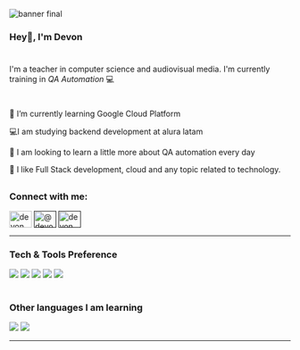 ![banner final](https://github.com/djosealvarez/djosealvarez/assets/37003948/71b62d8b-140d-424b-a71e-56f39d203576)

### Hey👋, I'm Devon
#

I'm a teacher in computer science and audiovisual media. I'm currently training in *QA Automation* 💻

#

 
 🌱 I’m currently learning  Google Cloud Platform
 
 💻I am studying backend development at alura latam
 
 
 
 🤔 I am looking to learn a little more about QA automation every day
 
 💬 I like Full Stack development, cloud and any topic related to technology.

 
##

<h3 align="left">Connect with me:</h3>
<p align="left">
<a href="www.linkedin.com/in/devon-jose-alvarez-osorio-3b51b5204" target="blank"><img align="center" src="https://raw.githubusercontent.com/rahuldkjain/github-profile-readme-generator/master/src/images/icons/Social/linked-in-alt.svg" alt="devon alvarez" height="30" width="40" /></a>
<a href="" target="blank"><img align="center" src="https://raw.githubusercontent.com/rahuldkjain/github-profile-readme-generator/master/src/images/icons/Social/twitter.svg" alt="@devonalvarez" height="30" width="40" /></a>
<a href="" target="blank"><img align="center" src="https://raw.githubusercontent.com/rahuldkjain/github-profile-readme-generator/master/src/images/icons/Social/instagram.svg" alt="devon_alvarez" height="30" width="40" /></a>
</p>

---


### Tech & Tools Preference


<img src = "https://img.shields.io/badge/-HTML5-E34F26?style=flat&logo=html5&logoColor=white"> <img src = "https://img.shields.io/badge/-CSS3-1572B6?style=flat&logo=css3&logoColor=white">
<img src="https://img.shields.io/badge/-Bootstrap-563D7C?style=flat&logo=bootstrap&logoColor=white">
<img src="https://img.shields.io/badge/-MySQL-F29111?style=flat&logo=mysql&logoColor=FFFFFF">
<img src="https://img.shields.io/badge/-JavaScript-eed718?style=flat&logo=javascript&logoColor=ffffff">

#
### Other languages ​​I am learning
 <img src="https://img.shields.io/badge/-C%20&%20C++-659ad2?style=flat&logo=c%2B%2B&logoColor=ffffff"> <img src="https://img.shields.io/badge/-Python-black?style=flat&logo=python&logoColor=white"> 

 

---



